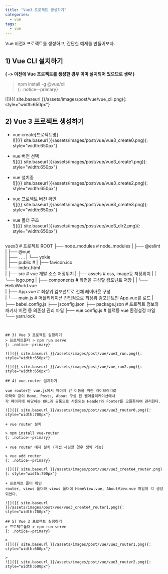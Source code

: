 ```yaml
---
title: "Vue3 프로젝트 생성하기"
categories: 
  - vue
tags:
  - vue
---
```


Vue 버전3 프로젝트를 생성하고, 간단한 예제를 만들어보자.


## 1) Vue CLI 설치하기    
**( -> 이전에 Vue 프로젝트를 생성한 경우 이미 설치되어 있으므로 생략 )**    

> npm install -g @vue/cli    
{: .notice--primary}

![]({{ site.baseurl }}/assets/images/post/vue/vue_cli.png){: style="width:650px"}


## 2) Vue 3 프로젝트 생성하기

+ vue create[프로젝트명]    
![]({{ site.baseurl }}/assets/images/post/vue/vue3_create0.png){: style="width:650px"}

+ vue 버전 선택    
![]({{ site.baseurl }}/assets/images/post/vue/vue3_create1.png){: style="width:650px"}  

+ vue 설치중    
![]({{ site.baseurl }}/assets/images/post/vue/vue3_create2.png){: style="width:650px"}

+ vue 프로젝트 버전 확인    
![]({{ site.baseurl }}/assets/images/post/vue/vue3_create3.png){: style="width:650px"}

+ vue 폴더 구조    
![]({{ site.baseurl }}/assets/images/post/vue/vue3_dir2.png){: style="width:650px"}    

   ```
vuex3                          # 프로젝트 ROOT
├── node_modules               # node_modules
|   ├── @eslint       
|   ├── @vue          
|   ├── . . . 
|   └── yokie         
|
├── public                     # 
|   ├── favicon.ico       
|   └── index.html          
|
├── src                        # vue 개발 소스 저장위치
|   ├── assets                 # css, image등  저장위치
|   |   └── logo.png
|   ├── components             # 화면을 구성할 컴포넌트 저장
|   |   └── HelloWorld.vue     
|   ├── App.vue                # 최상위 컴포넌트로 전체 레이아웃 구성       
|   └── main.js                # 어플리케이션 진입점으로 최상위 컴포넌트인 App.vue를 로드
|
├── babel.config.js
├── jsconfig.json
├── package.json               # 프로젝트 정보와 패키지 버전 등 의존성 관리 파일
├── vue.config.js              # 웹팩등 vue 환경설정 파일
└── yarn.lock
```


## 3) Vue 3 프로젝트 실행하기    
> 프로젝트폴더 > npm run serve
{: .notice--primary}

![]({{ site.baseurl }}/assets/images/post/vue/vue3_run.png){: style="width:650px"}

![]({{ site.baseurl }}/assets/images/post/vue/vue_run2.png){: style="width:650px"}

## 4) vue-router 설치하기

vue router는 vue.js에서 페이지 간 이동을 위한 라이브러리로    
아래와 같이 Home, Posts, About 구성 된 웹어플리케이션에서 
각 페이지에 해당하는 URL과 공통으로 사용되는 Header와 Footer를 모듈화하여 관리한다.

![]({{ site.baseurl }}/assets/images/post/vue/vue3_router0.png){: style="width:700px"}

+ vue router 설치    

> npm install vue-router
{: .notice--primary}

+ vue router 예제 설치 (직접 세팅할 경우 생략 가능)    

> vue add router
{: .notice--primary}

![]({{ site.baseurl }}/assets/images/post/vue/vue3_create4_router.png){: style="width:700px"}

+ 프로젝트 폴더 확인    
router, views 폴더와 views 폴더에 HomeView.vue, AboutView.vue 파일이 각 생성되었다.    

![]({{ site.baseurl }}/assets/images/post/vue/vue3_create4_router1.png){: style="width:700px"}    

## 5) Vue 3 프로젝트 실행하기    
> 프로젝트폴더 > npm run serve
{: .notice--primary}

> 
![]({{ site.baseurl }}/assets/images/post/vue/vue3_router1.png){: style="width:600px"}    

> 
![]({{ site.baseurl }}/assets/images/post/vue/vue3_router2.png){: style="width:600px"}    

